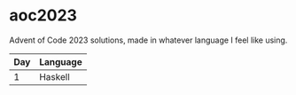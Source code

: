 # aoc2023
Advent of Code 2023 solutions, made in whatever language I feel like using.

| Day | Language |
| --- | -------- |
| 1 | Haskell |
